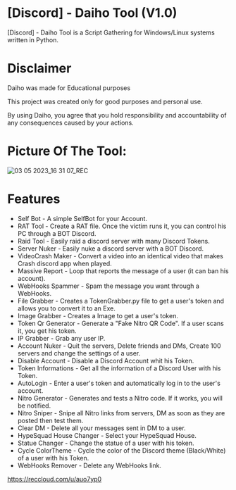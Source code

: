 # [Discord] - Daiho Tool (V1.0)

[Discord] - Daiho Tool is a Script Gathering for Windows/Linux systems written in Python.

# Disclaimer
Daiho was made for Educational purposes

This project was created only for good purposes and personal use.

By using Daiho, you agree that you hold responsibility and accountability of any consequences caused by your actions.


# Picture Of The Tool:

![03 05 2023_16 31 07_REC](https://user-images.githubusercontent.com/126115540/235948132-1272222b-f220-487b-8b74-4aaab2521247.png)

# Features
 - Self Bot - A simple SelfBot for your Account.
 - RAT Tool - Create a RAT file. Once the victim runs it, you can control his PC through a BOT Discord.
 - Raid Tool - Easily raid a discord server with many Discord Tokens.
 - Server Nuker - Easily nuke a discord server with a BOT Discord.
 - VideoCrash Maker - Convert a video into an identical video that makes Crash discord app when played.
 - Massive Report - Loop that reports the message of a user (it can ban his account).
 - WebHooks Spammer - Spam the message you want through a WebHooks.
 - File Grabber - Creates a TokenGrabber.py file to get a user's token and allows you to convert it to an Exe.
 - Image Grabber - Creates a Image to get a user's token.
 - Token Qr Generator - Generate a "Fake Nitro QR Code". If a user scans it, you get his token.
 - IP Grabber - Grab any user IP.
 - Account Nuker - Quit the servers, Delete friends and DMs, Create 100 servers and change the settings of a user.
 - Disable Account - Disable a Discord Account whit his Token.
 - Token Informations - Get all the information of a Discord User with his Token.
 - AutoLogin - Enter a user's token and automatically log in to the user's account.
 - Nitro Generator - Generates and tests a Nitro code. If it works, you will be notified.
 - Nitro Sniper - Snipe all Nitro links from servers, DM as soon as they are posted then test them.
 - Clear DM - Delete all your messages sent in DM to a user.
 - HypeSquad House Changer - Select your HypeSquad House.
 - Statue Changer - Change the statue of a user with his token.
 - Cycle ColorTheme - Cycle the color of the Discord theme (Black/White) of a user with his Token.
 - WebHooks Remover - Delete any WebHooks link.



https://reccloud.com/u/auo7yp0
